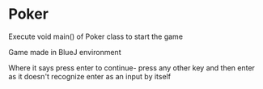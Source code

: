 # Poker
Execute void main() of Poker class to start the game

Game made in BlueJ environment 

Where it says press enter to continue- press any other key and then enter as it doesn't recognize enter as an input by itself
